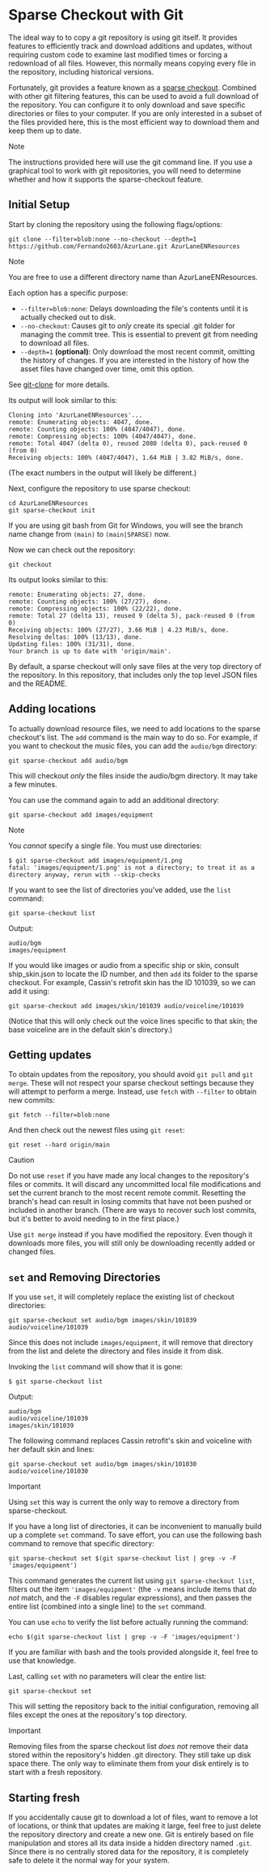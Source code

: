 # Sparse Checkout with Git

The ideal way to to copy a git repository is using git itself. It provides features to
efficiently track and download additions and updates, without requiring custom code to examine
last modified times or forcing a redownload of all files. However, this normally means copying
every file in the repository, including historical versions.

Fortunately, git provides a feature known as a
[sparse checkout](https://git-scm.com/docs/git-sparse-checkout). Combined with other git filtering
features, this can be used to avoid a full download of the repository. You can configure it to only
download and save specific directories or files to your computer. If you are only interested in a
subset of the files provided here, this is the most efficient way to download them and keep them up
to date.

> [!NOTE]
> The instructions provided here will use the git command line. If you use a graphical tool to work
> with git repositories, you will need to determine whether and how it supports the sparse-checkout
> feature.

## Initial Setup

Start by cloning the repository using the following flags/options:

```
git clone --filter=blob:none --no-checkout --depth=1 https://github.com/Fernando2603/AzurLane.git AzurLaneENResources
```

> [!NOTE]
> You are free to use a different directory name than AzurLaneENResources.

Each option has a specific purpose:

  * `--filter=blob:none`: Delays downloading the file's contents until it is actually checked out to
        disk.
  * `--no-checkout`: Causes git to *only* create its special .git folder for managing the commit
        tree. This is essential to prevent git from needing to download all files.
  * `--depth=1` **(optional)**: Only download the most recent commit, omitting the history of
        changes. If you are interested in the history of how the asset files have changed over time,
        omit this option.

See [git-clone](https://git-scm.com/docs/git-clone) for more details.

Its output will look similar to this:

```
Cloning into 'AzurLaneENResources'...
remote: Enumerating objects: 4047, done.
remote: Counting objects: 100% (4047/4047), done.
remote: Compressing objects: 100% (4047/4047), done.
remote: Total 4047 (delta 0), reused 2080 (delta 0), pack-reused 0 (from 0)
Receiving objects: 100% (4047/4047), 1.64 MiB | 3.82 MiB/s, done.
```

(The exact numbers in the output will likely be different.)

Next, configure the repository to use sparse checkout:

```
cd AzurLaneENResources
git sparse-checkout init
```

If you are using git bash from Git for Windows, you will see the branch name change from
`(main)` to `(main|SPARSE)` now.

Now we can check out the repository:

```
git checkout
```

Its output looks similar to this:

```
remote: Enumerating objects: 27, done.
remote: Counting objects: 100% (27/27), done.
remote: Compressing objects: 100% (22/22), done.
remote: Total 27 (delta 13), reused 9 (delta 5), pack-reused 0 (from 0)
Receiving objects: 100% (27/27), 3.66 MiB | 4.23 MiB/s, done.
Resolving deltas: 100% (13/13), done.
Updating files: 100% (31/31), done.
Your branch is up to date with 'origin/main'.
```

By default, a sparse checkout will only save files at the very top directory of the repository. In
this repository, that includes only the top level JSON files and the README.

## Adding locations

To actually download resource files, we need to add locations to the sparse checkout's list. The
`add` command is the main way to do so. For example, if you want to checkout the music files, you
can add the `audio/bgm` directory:

```
git sparse-checkout add audio/bgm
```

This will checkout *only* the files inside the audio/bgm directory. It may take a few minutes.

You can use the command again to add an additional directory:

```
git sparse-checkout add images/equipment
```

> [!NOTE]
> You *cannot* specify a single file. You must use directories:
>
> ```
> $ git sparse-checkout add images/equipment/1.png
> fatal: 'images/equipment/1.png' is not a directory; to treat it as a directory anyway, rerun with --skip-checks
> ```

If you want to see the list of directories you've added, use the `list` command:

```
git sparse-checkout list
```

Output:

```
audio/bgm
images/equipment
```

If you would like images or audio from a specific ship or skin, consult ship_skin.json to locate
the ID number, and then `add` its folder to the sparse checkout. For example, Cassin's retrofit
skin has the ID 101039, so we can add it using:

```
git sparse-checkout add images/skin/101039 audio/voiceline/101039
```

(Notice that this will only check out the voice lines specific to that skin; the base voiceline are
in the default skin's directory.)

## Getting updates

To obtain updates from the repository, you should avoid `git pull` and `git merge`. These will not
respect your sparse checkout settings because they will attempt to perform a merge. Instead, use
`fetch` with `--filter` to obtain new commits:

```
git fetch --filter=blob:none
```

And then check out the newest files using `git reset`:

```
git reset --hard origin/main
```

> [!CAUTION]
> Do not use `reset` if you have made any local changes to the repository's files or commits. It
> will discard any uncommitted local file modifications and set the current branch to the most
> recent remote commit. Resetting the branch's head can result in losing commits that have not
> been pushed or included in another branch. (There are ways to recover such lost commits, but
> it's better to avoid needing to in the first place.)
>
> Use `git merge` instead if you have modified the repository. Even though it downloads more files,
> you will still only be downloading recently added or changed files.

## `set` and Removing Directories

If you use `set`, it will completely replace the existing list of checkout directories:

```
git sparse-checkout set audio/bgm images/skin/101039 audio/voiceline/101039
```

Since this does not include `images/equipment`, it will remove that directory from the list
and delete the directory and files inside it from disk.

Invoking the `list` command will show that it is gone:

```
$ git sparse-checkout list

```

Output:

```
audio/bgm
audio/voiceline/101039
images/skin/101039
```


The following command replaces Cassin retrofit's skin and voiceline with her default skin and
lines:

```
git sparse-checkout set audio/bgm images/skin/101030 audio/voiceline/101030
```

> [!IMPORTANT]
> Using `set` this way is current the only way to remove a directory from sparse-checkout.

If you have a long list of directories, it can be inconvenient to manually build up a complete `set`
command. To save effort, you can use the following bash command to remove that specific directory:

```
git sparse-checkout set $(git sparse-checkout list | grep -v -F 'images/equipment')
```

This command generates the current list using `git sparse-checkout list`, filters out the item
`'images/equipment'` (the `-v` means include items that *do not* match, and the `-F` disables
regular expressions), and then passes the entire list (combined into a single line) to the `set`
command.

You can use `echo` to verify the list before actually running the command:

```
echo $(git sparse-checkout list | grep -v -F 'images/equipment')
```

If you are familiar with bash and the tools provided alongside it, feel free to use
that knowledge.

Last, calling `set` with no parameters will clear the entire list:

```
git sparse-checkout set
```

This will setting the repository back to the initial configuration, removing all files except
the ones at the repository's top directory.

> [!IMPORTANT]
> Removing files from the sparse checkout list *does not* remove their data stored within the
> repository's hidden .git directory. They still take up disk space there. The only way to
> eliminate them from your disk entirely is to start with a fresh repository.

## Starting fresh

If you accidentally cause git to download a lot of files, want to remove a lot of locations, or
think that updates are making it large, feel free to just delete the repository directory
and create a new one. Git is entirely based on file manipulation and stores all its data inside
a hidden directory named `.git`. Since there is no centrally stored data for the repository,
it is completely safe to delete it the normal way for your system.